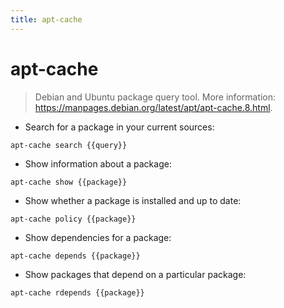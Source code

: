 ```yaml
---
title: apt-cache
---
```

# apt-cache

> Debian and Ubuntu package query tool.
> More information: <https://manpages.debian.org/latest/apt/apt-cache.8.html>.

- Search for a package in your current sources:

`apt-cache search {{query}}`

- Show information about a package:

`apt-cache show {{package}}`

- Show whether a package is installed and up to date:

`apt-cache policy {{package}}`

- Show dependencies for a package:

`apt-cache depends {{package}}`

- Show packages that depend on a particular package:

`apt-cache rdepends {{package}}`
